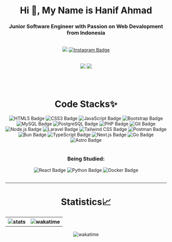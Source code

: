 <div align="center">
    <h1>Hi 👋, My Name is Hanif Ahmad</h1>
    <h3><b>Junior Software Engineer</b> with Passion on Web Devalopment from <b>Indonesia</b></h3>
    <br>
    <a href="https://linkedin.com/in/hanif-ahmad-18a879303/?trk=opento_sprofile_details" target="blank"><img src="https://img.shields.io/badge/LinkedIn-0A66C2?logo=linkedin&logoColor=fff&style=for-the-badge"></a>
    <a href="https://www.instagram.com/hnif.am22/" target="blank"><img src="https://img.shields.io/badge/Instagram-E4405F?logo=instagram&logoColor=fff&style=for-the-badge" alt="Instagram Badge"></a>
    <br><br><br>
    <img src="https://komarev.com/ghpvc/?username=nifnip22&color=007EC6&style=for-the-badge">
    <img src="https://wakatime.com/badge/user/50120066-2a15-428c-9587-a24d51c04bf4.svg?style=for-the-badge">
    <br><br><br><br>
    <h1>Code Stacks✨</h1>
    <img src="https://img.shields.io/badge/HTML5-E34F26?logo=html5&logoColor=fff&style=for-the-badge" alt="HTML5 Badge">
    <img src="https://img.shields.io/badge/CSS3-1572B6?logo=css3&logoColor=fff&style=for-the-badge" alt="CSS3 Badge">
    <img src="https://img.shields.io/badge/JavaScript-F7DF1E?logo=javascript&logoColor=000&style=for-the-badge" alt="JavaScript Badge">
    <img src="https://img.shields.io/badge/Bootstrap-7952B3?logo=bootstrap&logoColor=fff&style=for-the-badge" alt="Bootstrap Badge">
    <img src="https://img.shields.io/badge/MySQL-4479A1?logo=mysql&logoColor=fff&style=for-the-badge" alt="MySQL Badge">
    <img src="https://img.shields.io/badge/PostgreSQL-4169E1?logo=postgresql&logoColor=fff&style=for-the-badge" alt="PostgreSQL Badge">
    <img src="https://img.shields.io/badge/PHP-777BB4?logo=php&logoColor=fff&style=for-the-badge" alt="PHP Badge">
    <img src="https://img.shields.io/badge/Git-F05032?logo=git&logoColor=fff&style=for-the-badge" alt="Git Badge">
    <img src="https://img.shields.io/badge/Node.js-5FA04E?logo=nodedotjs&logoColor=fff&style=for-the-badge" alt="Node.js Badge">
    <img src="https://img.shields.io/badge/Laravel-FF2D20?logo=laravel&logoColor=fff&style=for-the-badge" alt="Laravel Badge">
    <img src="https://img.shields.io/badge/Tailwind%20CSS-06B6D4?logo=tailwindcss&logoColor=fff&style=for-the-badge" alt="Tailwind CSS Badge">
    <img src="https://img.shields.io/badge/Postman-FF6C37?logo=postman&logoColor=fff&style=for-the-badge" alt="Postman Badge">
    <img src="https://img.shields.io/badge/Bun-000?logo=bun&logoColor=fff&style=for-the-badge" alt="Bun Badge">
    <img src="https://img.shields.io/badge/TypeScript-3178C6?logo=typescript&logoColor=fff&style=for-the-badge" alt="TypeScript Badge">
    <img src="https://img.shields.io/badge/Next.js-000?logo=nextdotjs&logoColor=fff&style=for-the-badge" alt="Next.js Badge">
    <img src="https://img.shields.io/badge/Go-00ADD8?logo=go&logoColor=fff&style=for-the-badge" alt="Go Badge">
    <img src="https://img.shields.io/badge/Astro-BC52EE?logo=astro&logoColor=fff&style=for-the-badge" alt="Astro Badge">
    <br><br>
    <h3>Being Studied:</h3>
    <img src="https://img.shields.io/badge/React-61DAFB?logo=react&logoColor=000&style=for-the-badge" alt="React Badge">
    <img src="https://img.shields.io/badge/Python-3776AB?logo=python&logoColor=fff&style=for-the-badge" alt="Python Badge">
    <img src="https://img.shields.io/badge/Docker-2496ED?logo=docker&logoColor=fff&style=for-the-badge" alt="Docker Badge">
    <br><br><hr>
    <h1>Statistics📈</h1>
    <table>
        <th>
            <img alt="stats" src="https://github-readme-stats.vercel.app/api?username=nifnip22&show_icons=true&include_all_commits=true&title_color=3BAEB6&text_color=D0D2D6&icon_color=D0D2D6&border_color=999999&bg_color=1A102A">
        </th>
        <th>
            <img alt="wakatime" src="https://github-readme-stats.vercel.app/api/top-langs/?username=nifnip22&langs_count=8&layout=compact&title_color=3BAEB6&text_color=D0D2D6&border_color=999999&bg_color=1A102A"/>
        </th>
    </table>
    <img alt="wakatime" src="https://github-readme-stats.vercel.app/api/wakatime?username=nifnip22&langs_count=5&title_color=3BAEB6&text_color=D0D2D6&bg_color=1A102A&border_color=999999"/>
</p>
</div>
